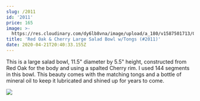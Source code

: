 ```yaml
---
slug: /2011
id: '2011'
price: 165
image: >-
  https://res.cloudinary.com/dy6lb8vna/image/upload/a_180/v1587501713/GB%20Bowlworks%20Gallery/2011a.jpg
title: 'Red Oak & Cherry Large Salad Bowl w/Tongs (#2011)'
date: 2020-04-21T20:40:33.155Z
---
```

This is a large salad bowl, 11.5" diameter by 5.5" height, constructed from Red Oak for the body and using a spalted Cherry rim.  I used 144 segments in this bowl.  This beauty comes with the matching tongs and a bottle of mineral oil to keep it lubricated and shined up for years to come.

![](https://res.cloudinary.com/dy6lb8vna/image/upload/a_180/v1587502085/GB%20Bowlworks%20Gallery/2011b.jpg)